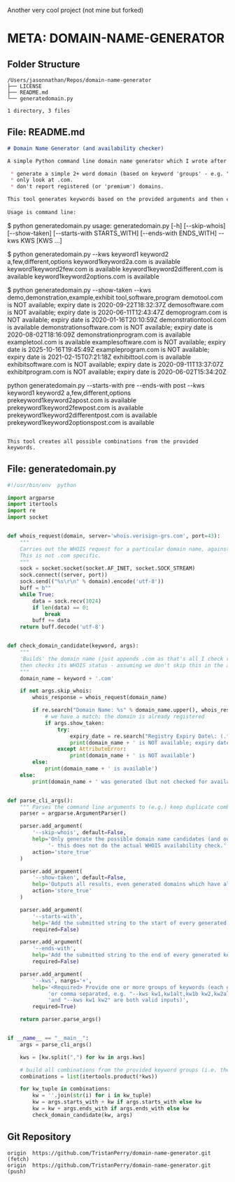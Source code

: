 Another very cool project (not mine but forked)

# META: DOMAIN-NAME-GENERATOR

## Folder Structure

```plaintext
/Users/jasonnathan/Repos/domain-name-generator
├── LICENSE
├── README.md
└── generatedomain.py

1 directory, 3 files
```
## File: README.md

```md
# Domain Name Generator (and availability checker)

A simple Python command line domain name generator which I wrote after finding quite a lot of the web-based tools lacking for my purposes, which was:

 * generate a simple 2+ word domain (based on keyword 'groups' - e.g. "smart,smarter,clever,intelligent" is a single group)
 * only look at .com.
 * don't report registered (or 'premium') domains.

This tool generates keywords based on the provided arguments and then checks if they are registered or not (and by default only outputs available ones).
 
Usage is command line:

```
$ python generatedomain.py
usage: generatedomain.py [-h] [--skip-whois] [--show-taken]
                         [--starts-with STARTS_WITH] [--ends-with ENDS_WITH]
                         --kws KWS [KWS ...]


$ python generatedomain.py --kws keyword1 keyword2 a,few,different,options
keyword1keyword2a.com is available
keyword1keyword2few.com is available
keyword1keyword2different.com is available
keyword1keyword2options.com is available


$ python generatedomain.py --show-taken --kws demo,demonstration,example,exhibit tool,software,program
demotool.com is NOT available; expiry date is 2020-09-22T18:32:37Z
demosoftware.com is NOT available; expiry date is 2020-06-11T12:43:47Z
demoprogram.com is NOT available; expiry date is 2020-01-16T20:10:59Z
demonstrationtool.com is available
demonstrationsoftware.com is NOT available; expiry date is 2020-08-02T18:16:09Z
demonstrationprogram.com is available
exampletool.com is available
examplesoftware.com is NOT available; expiry date is 2025-10-16T19:45:49Z
exampleprogram.com is NOT available; expiry date is 2021-02-15T07:21:18Z
exhibittool.com is available
exhibitsoftware.com is NOT available; expiry date is 2020-09-11T13:37:07Z
exhibitprogram.com is NOT available; expiry date is 2020-06-02T15:34:20Z

python generatedomain.py --starts-with pre --ends-with post --kws keyword1 keyword2 a,few,different,options
prekeyword1keyword2apost.com is available
prekeyword1keyword2fewpost.com is available
prekeyword1keyword2differentpost.com is available
prekeyword1keyword2optionspost.com is available
```

This tool creates all possible combinations from the provided keywords.

```

## File: generatedomain.py

```py
#!/usr/bin/env  python

import argparse
import itertools
import re
import socket


def whois_request(domain, server='whois.verisign-grs.com', port=43):
    """
    Carries out the WHOIS request for a particular domain name, against a particular registrar.
    This is not .com specific.
    """
    sock = socket.socket(socket.AF_INET, socket.SOCK_STREAM)
    sock.connect((server, port))
    sock.send(("%s\r\n" % domain).encode('utf-8'))
    buff = b""
    while True:
        data = sock.recv(1024)
        if len(data) == 0:
            break
        buff += data
    return buff.decode('utf-8')


def check_domain_candidate(keyword, args):
    """
    'Builds' the domain name (just appends .com as that's all I check right now)
    then checks its WHOIS status - assuming we don't skip this in the args.
    """
    domain_name = keyword + '.com'

    if not args.skip_whois:
        whois_response = whois_request(domain_name)

        if re.search("Domain Name: %s" % domain_name.upper(), whois_response):
            # we have a match; the domain is already registered
            if args.show_taken:
                try:
                    expiry_date = re.search("Registry Expiry Date\: (.*)", whois_response).group(1)
                    print(domain_name + ' is NOT available; expiry date is ' + expiry_date)
                except AttributeError:
                    print(domain_name + ' is NOT available')
        else:
            print(domain_name + ' is available')
    else:
        print(domain_name + ' was generated (but not checked for availability)')


def parse_cli_args():
    """ Parses the command line arguments to (e.g.) keep duplicate combinations. """
    parser = argparse.ArgumentParser()

    parser.add_argument(
        '--skip-whois', default=False,
        help='Only generate the possible domain name candidates (and output them)'
             '- this does not do the actual WHOIS availability check.',
        action='store_true'
    )

    parser.add_argument(
        '--show-taken', default=False,
        help='Outputs all results, even generated domains which have already been registered.',
        action='store_true'
    )

    parser.add_argument(
        '--starts-with',
        help='Add the submitted string to the start of every generated keyword.',
        required=False)

    parser.add_argument(
        '--ends-with',
        help='Add the submitted string to the end of every generated keyword.',
        required=False)

    parser.add_argument(
        '--kws', nargs='+',
        help='<Required> Provide one or more groups of keywords (each group can be a single keyword'
             'or comma separated, e.g. "--kws kw1,kw1alt,kw1b kw2,kw2alt"'
             'and "--kws kw1 kw2" are both valid inputs)',
        required=True)

    return parser.parse_args()


if __name__ == "__main__":
    args = parse_cli_args()

    kws = [kw.split(",") for kw in args.kws]

    # build all combinations from the provided keyword groups (i.e. the list of list of strings)
    combinations = list(itertools.product(*kws))

    for kw_tuple in combinations:
        kw = ''.join(str(i) for i in kw_tuple)
        kw = args.starts_with + kw if args.starts_with else kw
        kw = kw + args.ends_with if args.ends_with else kw
        check_domain_candidate(kw, args)

```

## Git Repository

```plaintext
origin	https://github.com/TristanPerry/domain-name-generator.git (fetch)
origin	https://github.com/TristanPerry/domain-name-generator.git (push)
```
